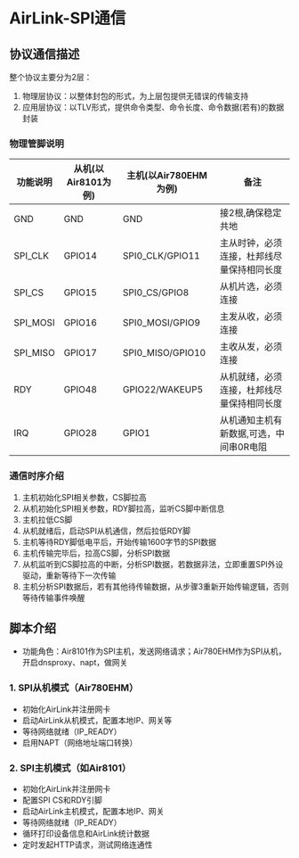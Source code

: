 # AirLink-SPI通信

## 协议通信描述

整个协议主要分为2层：
1. 物理层协议：以整体封包的形式，为上层包提供无错误的传输支持
2. 应用层协议：以TLV形式，提供命令类型、命令长度、命令数据(若有)的数据封装

### 物理管脚说明

| 功能说明 | 从机(以Air8101为例) | 主机(以Air780EHM为例) | 备注 |
| --- | --- | --- | --- |
| GND | GND | GND | 接2根,确保稳定共地 |
| SPI_CLK | GPIO14 | SPI0_CLK/GPIO11 | 主从时钟，必须连接，杜邦线尽量保持相同长度 |
| SPI_CS | GPIO15 | SPI0_CS/GPIO8 | 从机片选，必须连接 |
| SPI_MOSI | GPIO16 | SPI0_MOSI/GPIO9 | 主发从收，必须连接 |
| SPI_MISO | GPIO17 | SPI0_MISO/GPIO10 | 主收从发，必须连接 |
| RDY | GPIO48 | GPIO22/WAKEUP5 | 从机就绪，必须连接，杜邦线尽量保持相同长度 |
| IRQ | GPIO28 | GPIO1 | 从机通知主机有新数据,可选，中间串0R电阻 |

### 通信时序介绍

1. 主机初始化SPI相关参数，CS脚拉高
2. 从机初始化SPI相关参数，RDY脚拉高，监听CS脚中断信息
3. 主机拉低CS脚
4. 从机就绪后，启动SPI从机通信，然后拉低RDY脚
5. 主机等待RDY脚低电平后，开始传输1600字节的SPI数据
6. 主机传输完毕后，拉高CS脚，分析SPI数据
7. 从机监听到CS脚拉高的中断，分析SPI数据，若数据非法，立即重置SPI外设驱动，重新等待下一次传输
8. 主机分析SPI数据后，若有其他待传输数据，从步骤3重新开始传输逻辑，否则等待传输事件唤醒

## 脚本介绍

* 功能角色：Air8101作为SPI主机，发送网络请求；Air780EHM作为SPI从机，开启dnsproxy、napt，做网关

### 1. SPI从机模式（Air780EHM）
- 初始化AirLink并注册网卡
- 启动AirLink从机模式，配置本地IP、网关等
- 等待网络就绪（IP_READY）
- 启用NAPT（网络地址端口转换）

### 2. SPI主机模式（如Air8101）
- 初始化AirLink并注册网卡
- 配置SPI CS和RDY引脚
- 启动AirLink主机模式，配置本地IP、网关
- 等待网络就绪（IP_READY）
- 循环打印设备信息和AirLink统计数据
- 定时发起HTTP请求，测试网络连通性